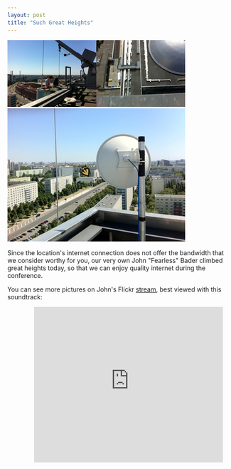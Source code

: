 ```yaml
---
layout: post
title: "Such Great Heights"
---
```


![lift](/images/great_heights.jpg)
![antenna](/images/antenna.jpg)

Since the location's internet connection does not offer the bandwidth that we consider worthy for you, our very own John "Fearless" Bader climbed great heights today, so that we can enjoy quality internet during the conference.

You can see more pictures on John's Flickr [stream](http://www.flickr.com/photos/jpbader/sets/72157626687286361/), best viewed with this soundtrack:

<div style="margin-left: 60px">
  <object width="425" height="349"><param name="movie" value="http://www.youtube-nocookie.com/v/mXEq7WiINa4?fs=1&amp;hl=en_US"></param><param name="allowFullScreen" value="true"></param><param name="allowscriptaccess" value="always"></param><embed src="http://www.youtube-nocookie.com/v/mXEq7WiINa4?fs=1&amp;hl=en_US" type="application/x-shockwave-flash" width="425" height="349" allowscriptaccess="always" allowfullscreen="true"></embed></object>
</div>